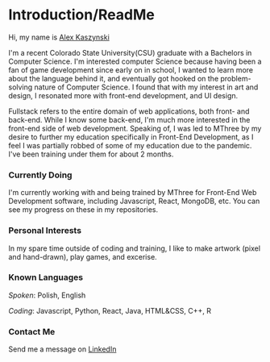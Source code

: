 # Introduction/ReadMe
  Hi, my name is [Alex Kaszynski](https://github.com/AlexanderOfEarth)
  
  I'm a recent Colorado State University(CSU) graduate with a Bachelors in Computer Science. I'm interested computer Science because having been a fan of game development since early on in school, I wanted to learn more about the language behind it, and eventually got hooked on the problem-solving nature of Computer Science. I found that with my interest in art and design, I resonated more with front-end development, and UI design.

  Fullstack refers to the entire domain of web applications, both front- and back-end. While I know some back-end, I'm much more interested in the front-end side of web development. Speaking of, I was led to MThree by my desire to further my education specifically in Front-End Development, as I feel I was partially robbed of some of my education due to the pandemic. I've been training under them for about 2 months.

### Currently Doing
  I'm currently working with and being trained by MThree for Front-End Web Development software, including Javascript, React, MongoDB, etc.
  You can see my progress on these in my repositories.
  
### Personal Interests
  In my spare time outside of coding and training, I like to make artwork (pixel and hand-drawn), play games, and excerise.
  
### Known Languages
  *Spoken*: Polish, English
  
  *Coding*: Javascript, Python, React, Java, HTML&CSS, C++, R
### Contact Me
  Send me a message on [LinkedIn](https://www.linkedin.com/in/alex-kaszynski-49ab83209/)

<!---
AlexanderOfEarth/AlexanderOfEarth is a ✨ special ✨ repository because its `README.md` (this file) appears on your GitHub profile.
You can click the Preview link to take a look at your changes.
--->
